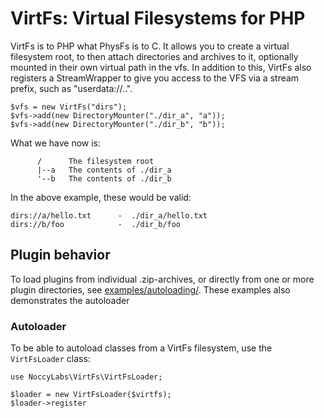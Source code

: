 VirtFs: Virtual Filesystems for PHP
===================================

VirtFs is to PHP what PhysFs is to C. It allows you to create a virtual
filesystem root, to then attach directories and archives to it, optionally
mounted in their own virtual path in the vfs. In addition to this, VirtFs
also registers a StreamWrapper to give you access to the VFS via a stream
prefix, such as "userdata://..".


    $vfs = new VirtFs("dirs");
    $vfs->add(new DirectoryMounter("./dir_a", "a"));
    $vfs->add(new DirectoryMounter("./dir_b", "b"));

What we have now is:

          /      The filesystem root
          |--a   The contents of ./dir_a
          '--b   The contents of ./dir_b

In the above example, these would be valid:

    dirs://a/hello.txt      -  ./dir_a/hello.txt
    dirs://b/foo            -  ./dir_b/foo


## Plugin behavior

To load plugins from individual .zip-archives, or directly from one or more
plugin directories, see [examples/autoloading/](examples/autoloading/). These
examples also demonstrates the autoloader


### Autoloader
    
To be able to autoload classes from a VirtFs filesystem, use the `VirtFsLoader`
class:

    use NoccyLabs\VirtFs\VirtFsLoader;
    
    $loader = new VirtFsLoader($virtfs);
    $loader->register

